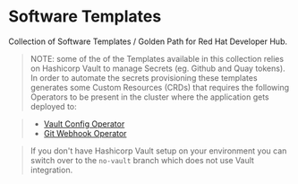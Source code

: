 # Software Templates

Collection of Software Templates / Golden Path for Red Hat Developer Hub.

> NOTE: some of the of the Templates available in this collection relies on Hashicorp Vault to manage Secrets (eg. Github and Quay tokens). In order to automate the secrets provisioning these templates generates some Custom Resources (CRDs) that requires the following Operators to be present in the cluster where the application gets deployed to:

> * [Vault Config Operator](https://github.com/redhat-cop/vault-config-operator)
> * [Git Webhook Operator](https://github.com/redhat-cop/gitwebhook-operator)

> If you don't have Hashicorp Vault setup on your environment you can switch over to the `no-vault` branch which does not use Vault integration.